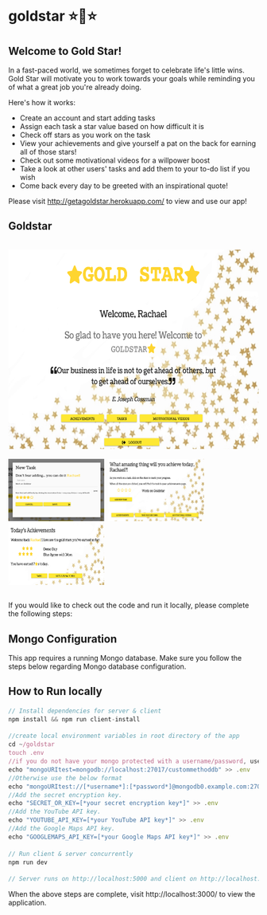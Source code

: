 # goldstar ⭐️💫⭐️

## Welcome to Gold Star!

In a fast-paced world, we sometimes forget to celebrate life's little wins. Gold Star will motivate you to work towards your goals while reminding you of what a great job you're already doing.

Here's how it works:
* Create an account and start adding tasks
* Assign each task a star value based on how difficult it is
* Check off stars as you work on the task
* View your achievements and give yourself a pat on the back for earning all of those stars!
* Check out some motivational videos for a willpower boost
* Take a look at other users' tasks and add them to your to-do list if you wish
* Come back every day to be greeted with an inspirational quote!

Please visit http://getagoldstar.herokuapp.com/ to view and use our app!

## Goldstar

<br>

<kbd>
  <img src="client/public/welcomePage.png" width="600" height="400"/>
</kbd>

<br>

<br>

<kbd>
  <img src="client/public/newTask.png" width="193" height="125"/>
</kbd>

<kbd>
  <img src="client/public/tasks.png" width="193" height="125"/>
</kbd>

<kbd>
  <img src="client/public/achievements.png" width="193" height="125"/>
</kbd>


##

If you would like to check out the code and run it locally, please complete the following steps:

## Mongo Configuration

This app requires a running Mongo database. Make sure you follow the steps below regarding Mongo database configuration.


## How to Run locally

```javascript
// Install dependencies for server & client
npm install && npm run client-install

//create local environment variables in root directory of the app
cd ~/goldstar
touch .env
//if you do not have your mongo protected with a username/password, use the below
echo "mongoURItest=mongodb://localhost:27017/custommethoddb" >> .env
//Otherwise use the below format
echo "mongoURItest://[*username*]:[*password*]@mongodb0.example.com:27017/custommethoddb" >> .env
//Add the secret encryption key.
echo "SECRET_OR_KEY=[*your secret encryption key*]" >> .env
//Add the YouTube API key.
echo "YOUTUBE_API_KEY=[*your YouTube API key*]" >> .env
//Add the Google Maps API key.
echo "GOOGLEMAPS_API_KEY=[*your Google Maps API key*]" >> .env

// Run client & server concurrently
npm run dev

// Server runs on http://localhost:5000 and client on http://localhost:3000
```
When the above steps are complete, visit http://localhost:3000/ to view the application.
